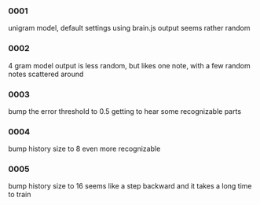### 0001
unigram model, default settings using brain.js
output seems rather random

### 0002
4 gram model
output is less random, but likes one note, with a few random notes scattered around

### 0003
bump the error threshold to 0.5
getting to hear some recognizable parts

### 0004
bump history size to 8
even more recognizable

### 0005
bump history size to 16
seems like a step backward and it takes a long time to train
